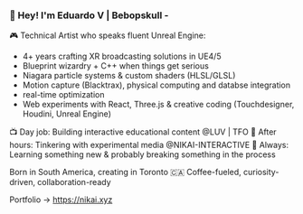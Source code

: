 ### 👋 Hey! I'm Eduardo V | Bebopskull -

🎮 Technical Artist who speaks fluent Unreal Engine:
- 4+ years crafting XR broadcasting solutions in UE4/5
- Blueprint wizardry + C++ when things get serious
- Niagara particle systems & custom shaders (HLSL/GLSL)
- Motion capture (Blacktrax), physical computing and databse integration
- real-time optimization
- Web experiments with React, Three.js & creative coding (Touchdesigner, Houdini, Unreal Engine)

📺 Day job: Building interactive educational content @LUV | TFO
🎨 After hours: Tinkering with experimental media @NIKAI-INTERACTIVE
🧪 Always: Learning something new & probably breaking something in the process

Born in South America, creating in Toronto 🇨🇦
Coffee-fueled, curiosity-driven, collaboration-ready

Portfolio → https://nikai.xyz
